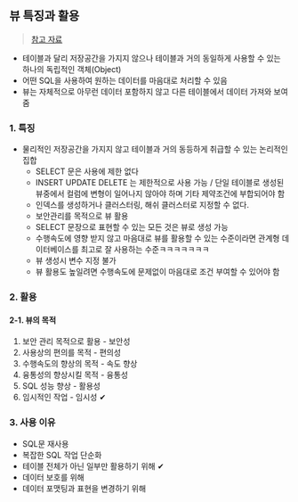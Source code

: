 ## 뷰 특징과 활용
> [참고 자료](http://www.gurubee.net/lecture/2475)

- 테이블과 달리 저장공간을 가지지 않으나 테이블과 거의 동일하게 사용할 수 있는 하나의 독립적인 객체(Object)
- 어떤 SQL을 사용하여 원하는 데이터를 마음대로 처리할 수 있음
- 뷰는 자체적으로 아무런 데이터 포함하지 않고 다른 테이블에서 데이터 가져와 보여줌
### 1. 특징
- 물리적인 저장공간을 가지지 않고 테이블과 거의 동등하게 취급할 수 있는 논리적인 집합
  - SELECT 문은 사용에 제한 없다 
  - INSERT UPDATE DELETE 는 제한적으로 사용 가능 / 단일 테이블로 생성된 뷰중에서 컬럼에 변형이 일어나지 않아야 하며 기타 제약조건에 부합되어야 함
  - 인덱스를 생성하거나 클러스터링, 해쉬 클러스터로 지정할 수 없다.
  - 보안관리를 목적으로 뷰 활용
  - SELECT 문장으로 표현할 수 있는 모든 것은 뷰로 생성 가능
  - 수행속도에 영향 받지 않고 마음대로 뷰를 활용할 수 있는 수준이라면 관계형 데이터베이스를 최고로 잘 사용하는 수준ㅋㅋㅋㅋㅋㅋㅋ
  - 뷰 생성시 변수 지정 불가 
  - 뷰 활용도 높일려면 수행속도에 문제없이 마음대로 조건 부여할 수 있어야 함

### 2. 활용
#### 2-1. 뷰의 목적
1. 보안 관리 목적으로 활용 - 보안성
2. 사용상의 편의를 목적 - 편의성
3. 수행속도의 향상의 목적 - 속도 향상
4. 융통성의 향상시킬 목적 - 융통성
5. SQL 성능 향상 - 활용성
6. 임시적인 작업 - 임시성 ✔

### 3. 사용 이유
- SQL문 재사용
- 복잡한 SQL 작업 단순화
- 테이블 전체가 아닌 일부만 활용하기 위해 ✔
- 데이터 보호를 위해 
- 데이터 포맷팅과 표현을 변경하기 위해

